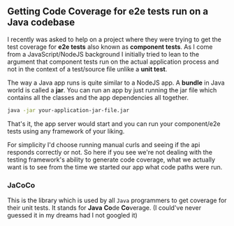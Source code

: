 ## Getting Code Coverage for e2e tests run on a Java codebase

I recently was asked to help on a project where they were trying to get the test coverage for **e2e tests** also known as **component tests**. As I come from a JavaScript/NodeJS background I initially tried to lean to the argument that component tests run on the actual application process and not in the context of a test/source file unlike a __unit test__.

The way a Java app runs is quite similar to a NodeJS app. A __bundle__ in Java world is called a __jar__. You can run an app by just running the jar file which contains all the classes and the app dependencies all together.

```bash
java -jar your-application-jar-file.jar
```

That's it, the app server would start and you can run your component/e2e tests using any framework of your liking.

For simplicity I'd choose running manual curls and seeing if the api responds correctly or not. So here if you see we're not dealing with the testing framework's ability to generate code coverage, what we actually want is to see from the time we started our app what code paths were run.

### JaCoCo

This is the library which is used by all `Java` programmers to get coverage for their unit tests. It stands for **Java** **Co**de **Co**verage. (I could've never guessed it in my dreams had I not googled it)